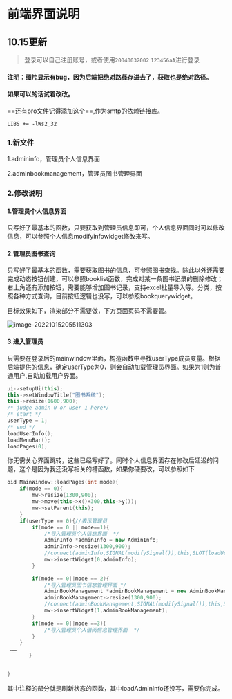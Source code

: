 # 前端界面说明

## 10.15更新

> 登录可以自己注册账号，或者使用`20040032002`    `123456aA`进行登录

#### 注明：图片显示有bug，因为后端把绝对路径存进去了，获取也是绝对路径。

#### 如果可以的话试着改改。

==还有pro文件记得添加这个==,作为smtp的依赖链接库。

```
LIBS += -lWs2_32
```

### 1.新文件

1.admininfo，管理员个人信息界面

2.adminbookmanagement，管理员图书管理界面



### 2.修改说明

#### 1.管理员个人信息界面

只写好了最基本的函数，只要获取到管理员信息即可，个人信息界面同时可以修改信息，可以参照个人信息modifyinfowidget修改来写。

#### 2.管理员图书查询

只写好了最基本的函数，需要获取图书的信息，可参照图书查找。除此以外还需要完成动态按钮创建，可以参照booklist函数，完成对某一条图书记录的删除修改；右上角还有添加按钮，需要能够增加图书记录，支持excel批量导入等。分类，按照各种方式查询，目前按钮逻辑也没写，可以参照bookquerywidget。

目标效果如下，渲染部分不需要做，下方页面页码不需要管。

![image-20221015205511303](https://yuan-1314071695.cos.ap-nanjing.myqcloud.com/img/image-20221015205511303.png)

#### 3.进入管理员

只需要在登录后的mainwindow里面，构造函数中寻找userType成员变量。根据后端提供的信息，确定userType为0，则会自动加载管理员界面。如果为1则为普通用户,自动加载用户界面。

```c++
ui->setupUi(this);
this->setWindowTitle("图书系统");
this->resize(1600,900);
/* judge admin 0 or user 1 here*/
/* start */
userType = 1;
/* end */
loadUserInfo();
loadMenuBar();
loadPages(0);
```



你无需关心界面跳转，这些已经写好了。同时个人信息界面存在修改后延迟的问题，这个是因为我还没写相关的槽函数，如果你硬要改，可以参照如下

```c++
oid MainWindow::loadPages(int mode){
    if(mode == 0){
        mw->resize(1300,900);
        mw->move(this->x()+300,this->y());
        mw->setParent(this);
    }
    if(userType == 0){//表示管理员
        if(mode == 0 || mode==1){
            /*导入管理员个人信息界面  */
            AdminInfo *adminInfo = new AdminInfo;
            adminInfo->resize(1300,900);
            //connect(adminInfo,SIGNAL(modifySignal()),this,SLOT(loadUserInfo()));
            mw->insertWidget(0,adminInfo);
        }

        if(mode == 0||mode == 2){
            /*导入管理员图书信息管理界面 */
            AdminBookManagement *adminBookManagement = new AdminBookManagement;
            adminBookManagement->resize(1300,900);
            //connect(adminBookManagement,SIGNAL(modifySignal()),this,SLOT(loadAdminInfo()));
            mw->insertWidget(1,adminBookManagement);
        }
        if(mode == 0||mode ==3){
            /*导入管理员个人借阅信息管理界面  */
        }
    }
 ……
       }


}
```

其中注释的部分就是刷新状态的函数，其中loadAdminInfo还没写，需要你完成。


